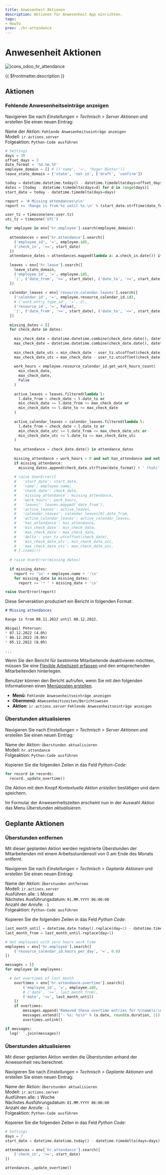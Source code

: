 ```yaml
---
title: Anwesenheit Aktionen
description: Aktionen für Anwesenheit App einrichten.
tags:
- HowTo
prev: ./hr-attendance
---
```

# Anwesenheit Aktionen
![icons_odoo_hr_attendance](attachments/icons_odoo_hr_attendance.png)

{{ $frontmatter.description }}

## Aktionen

### Fehlende Anwesenheitseinträge anzeigen

Navigieren Sie nach *Einstellungen > Technisch > Server Aktionen* und erstellen Sie einen neuen Eintrag:

Name der Aktion: `Fehlende Anwesenheitseinträge anzeigen`\
Modell: `ir.actions.server`\
Folgeaktion: `Python-Code ausführen`

```python
# Settings
days = 30
offset_days = 3
date_format = '%d.%m.%Y'
employee_domain = [] # [('name', '=', 'Roger Bünter')]
leave_state_domain = ('state', 'not in', ['draft', 'confirm'])

today = datetime.datetime.today() - datetime.timedelta(days=offset_days)
dates = [today - datetime.timedelta(days=d) for d in range(days)]
start_date = today - datetime.timedelta(days=days)

report = '# Missing attendances\n\n'
report += 'Range is from %s until %s.\n' % (start_date.strftime(date_format), today.strftime(date_format))

user_tz = timezone(env.user.tz)
utc_tz = timezone('UTC')

for employee in env['hr.employee'].search(employee_domain):
  
  attendances = env['hr.attendance'].search([
    ('employee_id', '=', employee.id),
    ('check_in', '>=', start_date)
  ])
  attendance_dates = attendances.mapped(lambda a: a.check_in.date()) if attendances else []
  
  leaves = env['hr.leave'].search([
    leave_state_domain,
    ('employee_id', '=', employee.id),
    '|', ('date_from', '>=', start_date), ('date_to', '>=', start_date),
  ])
  
  calendar_leaves = env['resource.calendar.leaves'].search([
    ('calendar_id', '=', employee.resource_calendar_id.id),
    # ('work_entry_type_id', '=', 2),
    ('resource_id', '=', False),
    '|', ('date_from', '>=', start_date), ('date_to', '<=', start_date),
  ])
  
  missing_dates = []
  for check_date in dates:
    
    min_check_date = datetime.datetime.combine(check_date.date(), datetime.time.min)
    max_check_date = datetime.datetime.combine(check_date.date(), datetime.time.max)
    
    min_check_date_utc = min_check_date - user_tz.utcoffset(check_date)
    max_check_date_utc = max_check_date - user_tz.utcoffset(check_date)
    
    work_hours = employee.resource_calendar_id.get_work_hours_count(
      min_check_date,
      max_check_date,
      False
    )
    
    active_leaves = leaves.filtered(lambda l: 
      l.date_from < check_date < l.date_to or
      min_check_date <= l.date_from <= max_check_date or 
      min_check_date <= l.date_to <= max_check_date
    )
    
    active_calendar_leaves = calendar_leaves.filtered(lambda l:
      l.date_from < check_date < l.date_to or
      min_check_date_utc <= l.date_from <= max_check_date_utc or 
      min_check_date_utc <= l.date_to <= max_check_date_utc
    )
    
    has_attendance = check_date.date() in attendance_dates
    
    missing_attendance = work_hours > 0 and not has_attendance and not active_leaves and not active_calendar_leaves
    if missing_attendance:
      missing_dates.append(check_date.strftime(date_format) + ' (%sh)' % round(work_hours,2))
    
    # raise UserError({
    #   'start_date': start_date,
    #   'name': employee.name, 
    #   'check_date': check_date,
    #   'missing_attendance': missing_attendance,
    #   'work_hours': work_hours,
    #   'leaves': leaves.mapped('date_from'),
    #   'active_leaves': active_leaves,
    #   'calendar_leaves': calendar_leaves[0].date_from,
    #   'active_calendar_leaves': active_calendar_leaves,
    #   'has_attendance': has_attendance,
    #   'min_check_date': min_check_date,
    #   'max_check_date': max_check_date,
    #   'delta': user_tz.utcoffset(check_date),
    #   'min_check_date_utc': min_check_date_utc,
    #   'max_check_date_utc': max_check_date_utc,
    # }.items())
  
  # raise UserError(missing_dates)
    
  if missing_dates:
    report += '\n' + employee.name + ':\n'
    for missing_date in missing_dates:
      report += '* ' + missing_date + '\n'

raise UserError(report)
```

Diese Serveraktion produziert ein Bericht in folgenden Format:

```markdown
# Missing attendances

Range is from 08.11.2022 until 08.12.2022.

Abigail Peterson:
* 07.12.2022 (4.0h)
* 06.12.2022 (8.0h)
* 05.12.2022 (8.0h)

...
```

Wenn Sie den Bericht für bestimmte Mitarbeitende deaktivieren möchten, müssen Sie eine [Flexible Arbeitszeit erfassen](HR.md#Flexible%20Arbeitszeit%20erfassen) und den entsprechenden Mitarbeitenden hinterlegen.

Benutzer können den Bericht aufrufen, wenn Sie mit den folgenden Informationen einen [Menüposten erstellen](Development.md#Entwicklung#Menüposten%20erstellen).

* **Menü**: 	`Fehlende Anwesenheitseinträge anzeigen`
* **Obermenü**: `Abwesenheitszeiten/Berichtswesen`
* **Aktion**: `ir.actions.server` `Fehlende Anwesenheitseinträge anzeigen`

### Überstunden aktualisieren

Navigieren Sie nach *Einstellungen > Technisch > Server Aktionen* und erstellen Sie einen neuen Eintrag:

Name der Aktion: `Überstunden aktualisieren`\
Modell: `hr.attendance`\
Folgeaktion: `Python-Code ausführen`

Kopieren Sie die folgenden Zeilen in das Feld *Python-Code*:

```python
for record in records:  
  record._update_overtime()
```

Die Aktion mit dem Knopf *Kontextuelle Aktion erstellen* bestätigen und dann speichern.

Im Formular der Anwesenheitszeiten erscheint nun in der Auswahl *Aktion* das Menu *Überstunden aktualisieren*.

## Geplante Aktionen 

### Überstunden entfernen

Mit dieser geplanten Aktion werden registrierte Überstunden der Mitarbeitenden mit einem Arbeitsstundensoll von 0 am Ende des Monats entfernt.

Navigieren Sie nach *Einstellungen > Technisch > Geplante Aktionen* und erstellen Sie einen neuen Eintrag:

Name der Aktion: `Überstunden entfernen`\
Modell: `ir.actions.server`\
Ausführen alle: `1` Monat\
Nächstes Ausführungsdatum: `01.MM.YYYY 06:00:00`\
Anzahl der Anrufe: `-1`\
Folgeaktion: `Python-Code ausführen`

Kopieren Sie die folgenden Zeilen in das Feld *Python Code*:

```python
last_month_until = datetime.date.today().replace(day=1) - datetime.timedelta(days=1)
last_month_from = last_month_until.replace(day=1)

# Get employees with zero hours work time
employees = env['hr.employee'].search([
	('resource_calendar_id.hours_per_day', '=', 0.0)
])

messages = []
for employee in employees:

  # Get overtimes of last month
	overtimes = env['hr.attendance.overtime'].search([
		('employee_id', '=', employee.id),
		# ('date', '>=', last_month_from),
		('date', '<=', last_month_until)
	])
	if overtimes:
		messages.append('Removed these overtime entries for %(name)s:\n' % {'name': employee.name})
		messages.extend(["- %s: %s\n" % (o.date, round(o.duration, 2)) for o in overtimes])
		overtimes.unlink()

if messages:
  log(' '.join(messages))
```

### Überstunden aktualisieren

Mit dieser geplanten Aktion werden die Überstunden anhand der Anwesenheit neu berechnet.

Navigieren Sie nach *Einstellungen > Technisch > Geplante Aktionen* und erstellen Sie einen neuen Eintrag:

Name der Aktion: `Überstunden aktualisieren`\
Modell: `ir.actions.server`\
Ausführen alle: `1` Woche\
Nächstes Ausführungsdatum: `01.MM.YYYY 06:00:00`\
Anzahl der Anrufe: `-1`\
Folgeaktion: `Python-Code ausführen`

Kopieren Sie die folgenden Zeilen in das Feld *Python Code*:

```python
# Settings
days = 7
start_date = datetime.datetime.today() - datetime.timedelta(days=days)

attendances = env['hr.attendance'].search([
	('check_in', '>=', start_date)
])

attendances._update_overtime()
```